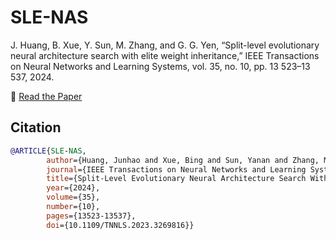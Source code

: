 # SLE-NAS
J. Huang, B. Xue, Y. Sun, M. Zhang, and G. G. Yen, “Split-level evolutionary neural architecture search with elite weight inheritance,” IEEE Transactions on Neural Networks and Learning Systems, vol. 35, no. 10, pp. 13 523–13 537, 2024.

📑 [Read the Paper](https://ieeexplore.ieee.org/abstract/document/10132401)

## Citation
```bibtex
@ARTICLE{SLE-NAS,
        author={Huang, Junhao and Xue, Bing and Sun, Yanan and Zhang, Mengjie and Yen, Gary G.},
        journal={IEEE Transactions on Neural Networks and Learning Systems}, 
        title={Split-Level Evolutionary Neural Architecture Search With Elite Weight Inheritance}, 
        year={2024},
        volume={35},
        number={10},
        pages={13523-13537},
        doi={10.1109/TNNLS.2023.3269816}}
```